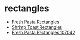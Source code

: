 # rectangles

 * [Fresh Pasta Rectangles](../../index/f/fresh-pasta-rectangles-107042.json)
 * [Shrimp Toast Rectangles](../../index/s/shrimp-toast-rectangles.json)
 * [Fresh Pasta Rectangles 107042](../../index/f/fresh-pasta-rectangles-107042.json)
